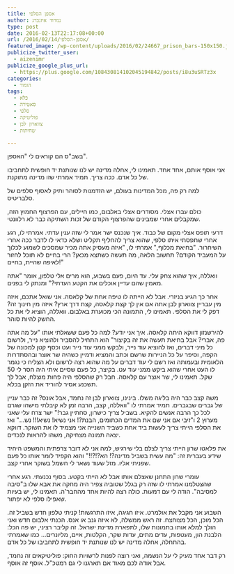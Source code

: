```yaml
---
title: אספן הסלפי
author: נמרוד איזנברג
type: post
date: 2016-02-13T22:17:08+00:00
url: /2016/02/14/אספן-הסלפי/
featured_image: /wp-content/uploads/2016/02/24667_prison_bars-150x150.jpg
publicize_twitter_user:
  - aizenimr
publicize_google_plus_url:
  - https://plus.google.com/108430814102045194842/posts/i8u3uSRTz3x
categories:
  - הומור
tags:
  - כלא
  - סאטירה
  - סלפי
  - פוליטיקה
  - צווארון לבן
  - שחיתות

---
```

בשב"ס הם קוראים לי "האספן".

אני אוסף אותם, אחד אחד. תאמינו לי, אחלה מדינה יש לנו שנותנת יד חופשית לתחביבו של כל אדם. ככה צריך. תמיד אמרתי שזו מדינה מתוקנת.

למה רק פה, מכל המדינות בעולם, יש הזדמנות לסוהר ותיק לאסוף סלפים של סלבריטיס.

כולם עברו אצלי. מסודרים אצלי באלבום, כמו חיילים, עם הפרצוף החמוץ הזה, שמקבלים אחרי שמבינים שהפרצוף הקודם של זכות השתיקה כבר לא רלוונטי.

דרעי תופס אצלי מקום של כבוד. איך שנכנס ישר אמר לי שזה ענין עדתי. אמרתי לו, רגע אחרי שתפסתי איתו סלפי, שהוא צריך להחליף תקליט ושלא כדאי לו לדבר ככה אחרי השיחרור. "בחיאת מכלוף," אמרתי לו, "איזה מעסיק אתה מכיר שמסכים לשמוע לכלוך על המעביד הקודם? תחשוב הלאה, מה תעשה כשתצא מכאן? הרי בחיים לא תוכל לחזור לאיפה שהיית, בחיים!"

וואללה, איך שהוא צחק עלי. עד היום, פעם בשבוע, הוא מרים אלי טלפון, אומר "אתה מאמין שהם עדיין אוכלים את הקטע העדתי?" ומנתק לי בפנים.

אחר כך הגיע בניזרי. אבל לא הייתה לו טיפה אחת של קלאסה. אני שואל אתכם, איזה מין עבריין צווארון לבן אתה אם אין לך קצת קלאסה, קצת דרך ארץ? איזה מין חינוך זה? דפק לי את הסלפי. תאמינו לי, התמונה הכי מכוערת באלבום. וואללה, הוציא לי את כל החשק להיות סוהר.

להירשנזון דווקא היתה קלאסה. איך אני יודע? למה כל פעם ששאלתי אותו "על מה אתה פה, אברי? אבל בחיאת תעשה את זה בקיצור" הוא התחיל להסביר ולהוציא נייר, ולרשום כל מיני דברים, ואז להוציא עוד נייר, ולבקש ממני עוד נייר ועט וכסף קטן למכונה של הקפה, וסיפר על כל הניירות שרשם וכתב והמציא ודמיין כשהיה שר אוצר ובהסתדרות הלאומית ובעמותה ואז רשם לי עוד דברים על מה שהוא רצה לרשום ולא הצליח כי נגמר לו העט אחרי שהוא ביקש ממני עוד עט. בקיצר, כל פעם שסיים איתי היה חסר לי 50 שקל. תאמינו לי, שר אוצר עם קלאסה. חבל רק שהסלפי היה פחות מוצלח, אבל לך תשכנע אסיר להוריד את הזקן בכלא.

משה קצב כבר היה בליגה משלו. בינינו, צווארון לבן זה נחמד, אבל אונס? זה כבר עניין של גברים שבגברים. תמיד אמרתי לו "וואללה, קצב, הרבה זמן לא קיבלתי מישהו שגרם לכל כך הרבה אנשים להקיא. בשביל צריך כישרון, סחתיין גבר!" ישר צרח עלי שאני מערוץ 2 ו"זיבי אם אני שם את המדים הכתומים, הבנת?! אני נשיא! נשיא!!! נש&#8230;" ואז את הסלפי הייתי צריך לעשות ביד אחת כשביד השנייה אני מצמיד לו את השוקר. דווקא יצאה תמונה מצחיקה, משהו להראות לנכדים.

את פלאטו שרון הייתי צריך לצלם בלי שירגיש, למה אני לא דובר צרפתית והמשפט היחיד שידע בעברית זה: "מה עשית בשביל מדינה?! הא?!?!!" והוא הקפיד לומר אותו כל פעם שפניתי אליו. מזל שעוד נשאר לי חשמל בשוקר אחרי קצב.

עומרי שרון התחנן שאצלם אותו אבל לא הייתי בקטע. בסוף נכנעתי. רגע אחרי שהצטלמנו אמרתי לו שזה רק בגלל שטוביה צפיר היה מחקה את אבא שלו ב"סיבה למסיבה". הודה לי עם דמעות. כולה רצה להיות אחד מהחבר'ה. תאמינו לי, יש בעיות שאפילו סלפי לא יפתור.

השבוע אני מקבל את אולמרט. איזו חגיגה, איזו התרגשות! קניתי טלפון חדש בשביל זה. הכל מוכן, הכל מצוחצח. זה ראש ממשלה, לא איזה גנב או אנס. הכנתי אלבום חדש ואני הולך למלא אותו בתמונות שלו, לתפארת מדינת ישראל. זה קליבר רציני, יש פה הכל: הלבנת הון, מעטפות, עדים מתים, עדות שקר, הקלטות, איים, מליונרים&#8230; כמו שאמרתי בהתחלה, אחלה מדינה יש לנו שנותנת יד חופשית לתחביבו של כל אדם.

רק דבר אחד מעיק לי על הנשמה, ואני רוצה לפנות לרשויות החוק: פוליטיקאים זה נחמד, אבל אודה לכם מאוד אם תארגנו לי גם רמטכ"ל. אוסף זה אוסף.